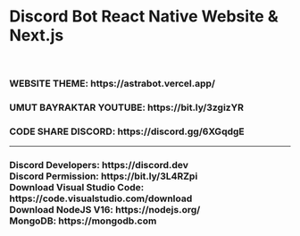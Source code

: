 # Discord Bot React Native Website & Next.js
<br>
<h3>WEBSITE THEME: https://astrabot.vercel.app/</h3>
<h3>UMUT BAYRAKTAR YOUTUBE: https://bit.ly/3zgizYR</h3>
<h3>CODE SHARE DISCORD: https://discord.gg/6XGqdgE</h3>
<hr>
<h3>
Discord Developers: https://discord.dev<br>
Discord Permission: https://bit.ly/3L4RZpi<br>
Download Visual Studio Code: https://code.visualstudio.com/download<br>
Download NodeJS V16: https://nodejs.org/<br>
MongoDB: https://mongodb.com
</h3>

